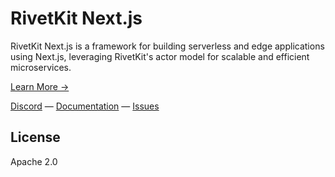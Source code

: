 # RivetKit Next.js

RivetKit Next.js is a framework for building serverless and edge applications using Next.js, leveraging RivetKit's actor model for scalable and efficient microservices.

[Learn More →](https://github.com/rivet-dev/rivetkit)

[Discord](https://rivet.dev/discord) — [Documentation](https://rivetkit.org) — [Issues](https://github.com/rivet-dev/rivetkit/issues)

## License

Apache 2.0
